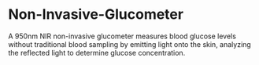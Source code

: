 # Non-Invasive-Glucometer
A 950nm NIR non-invasive glucometer measures blood glucose levels without traditional blood sampling by emitting light onto the skin, analyzing the reflected light to determine glucose concentration.
